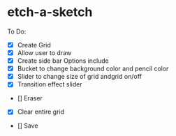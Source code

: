 # etch-a-sketch


To Do:

* [x] Create Grid
* [x] Allow user to draw
* [x] Create side bar
Options include
* [x] Bucket to change background color and pencil color
* [x] Slider to change size of grid andgrid on/off
* [x] Transition effect slider
* [] Eraser
* [x] Clear entire grid
* [] Save